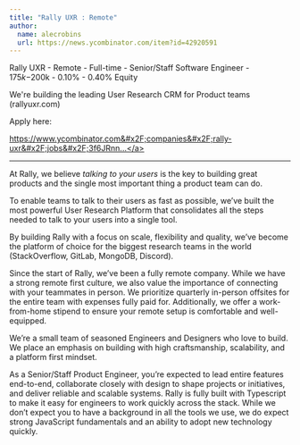 ```yaml
---
title: "Rally UXR : Remote"
author:
  name: alecrobins
  url: https://news.ycombinator.com/item?id=42920591
---
```

Rally UXR - Remote - Full-time - Senior&#x2F;Staff Software Engineer - $175k-$200k - 0.10% - 0.40% Equity

We&#x27;re building the leading User Research CRM for Product teams (rallyuxr.com)

Apply here:

<a href="https:&#x2F;&#x2F;www.ycombinator.com&#x2F;companies&#x2F;rally-uxr&#x2F;jobs&#x2F;3f6JRnn-senior-staff-software-engineer-product">https:&#x2F;&#x2F;www.ycombinator.com&#x2F;companies&#x2F;rally-uxr&#x2F;jobs&#x2F;3f6JRnn...</a>

--------

At Rally, we believe *talking to your users* is the key to building great products and the single most important thing a product team can do.

To enable teams to talk to their users as fast as possible, we’ve built the most powerful User Research Platform that consolidates all the steps needed to talk to your users into a single tool.

By building Rally with a focus on scale, flexibility and quality, we’ve become the platform of choice for the biggest research teams in the world (StackOverflow, GitLab, MongoDB, Discord).

Since the start of Rally, we’ve been a fully remote company. While we have a strong remote first culture, we also value the importance of connecting with your teammates in person. We prioritize quarterly in-person offsites for the entire team with expenses fully paid for. Additionally, we offer a work-from-home stipend to ensure your remote setup is comfortable and well-equipped.

We’re a small team of seasoned Engineers and Designers who love to build. We place an emphasis on building with high craftsmanship, scalability, and a platform first mindset.

As a Senior&#x2F;Staff Product Engineer, you’re expected to lead entire features end-to-end, collaborate closely with design to shape projects or initiatives, and deliver reliable and scalable systems. Rally is fully built with Typescript to make it easy for engineers to work quickly across the stack. While we don’t expect you to have a background in all the tools we use, we do expect strong JavaScript fundamentals and an ability to adopt new technology quickly.
<JobApplication />
